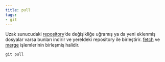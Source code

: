 ```yaml
---
title: pull
tags:
- git
---
```


Uzak sunucudaki [repository](/repository)‘de değişikliğe uğramış ya da yeni eklenmiş dosyalar varsa bunları indirir ve yereldeki repository ile birleştirir. [fetch](/fetch) ve [merge](/merge) işlemlerinin birleşmiş halidir.

```
git pull
```

